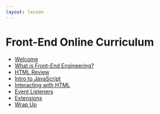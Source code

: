 ```yaml
---
layout: lesson
---
```


# Front-End Online Curriculum

- [Welcome](./welcome-fee-single)
- [What is Front-End Engineering?](./what-is-fee)
- [HTML Review](./html-review)
- [Intro to JavaScript](./intro-to-js)
- [Interacting with HTML](./interacting-with-html)
- [Event Listeners](./event-listeners)
- [Extensions](./extensions)
- [Wrap Up](./wrap-up-single)


<!-- # Front-End Online Curriculum (Weekend)

- [Welcome](./welcome-fee-weekend)
- [What is Front-End Engineering?](./what-is-fee)
- [HTML Review](./html-review)
- [Intro to JavaScript](./intro-to-js)
- [Interacting with HTML](./interacting-with-html)
- [Event Listeners](./event-listeners)
- [Extensions](./extensions)
- [Wrap Up](./wrap-up-weekend) -->
